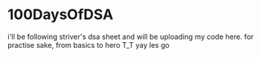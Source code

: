 # 100DaysOfDSA
i'll be following striver's dsa sheet and will be uploading my code here.
for practise sake, from basics to hero T_T
yay les go
